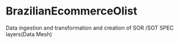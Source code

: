 # BrazilianEcommerceOlist
Data ingestion and transformation and creation of SOR /SOT SPEC layers(Data Mesh)
